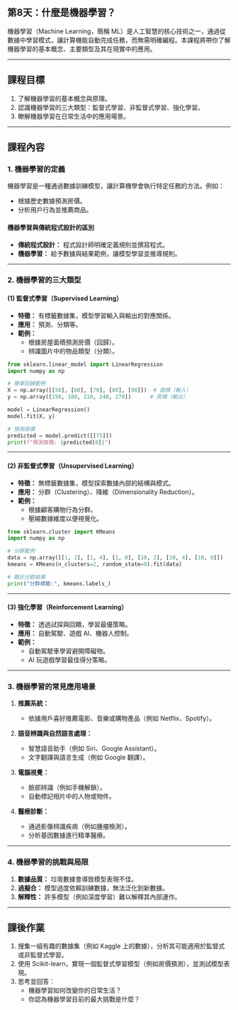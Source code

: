 ## 第8天：什麼是機器學習？

機器學習（Machine Learning，簡稱 ML）是人工智慧的核心技術之一，通過從數據中學習模式，讓計算機能自動完成任務，而無需明確編程。本課程將帶你了解機器學習的基本概念、主要類型及其在現實中的應用。

---

## **課程目標**
1. 了解機器學習的基本概念與原理。  
2. 認識機器學習的三大類型：監督式學習、非監督式學習、強化學習。  
3. 瞭解機器學習在日常生活中的應用場景。  

---

## **課程內容**

### **1. 機器學習的定義**  
機器學習是一種通過數據訓練模型，讓計算機學會執行特定任務的方法。例如：  
- 根據歷史數據預測房價。  
- 分析用戶行為並推薦商品。  

#### **機器學習與傳統程式設計的區別**  
- **傳統程式設計：** 程式設計師明確定義規則並撰寫程式。  
- **機器學習：** 給予數據與結果範例，讓模型學習並推導規則。  

---

### **2. 機器學習的三大類型**

#### **(1) 監督式學習（Supervised Learning）**  
- **特徵：** 有標籤數據集，模型學習輸入與輸出的對應關係。  
- **應用：** 預測、分類等。  
- **範例：**  
  - 根據房屋面積預測房價（回歸）。  
  - 辨識圖片中的物品類型（分類）。  

```python
from sklearn.linear_model import LinearRegression
import numpy as np

# 簡單回歸範例
X = np.array([[50], [60], [70], [80], [90]])  # 面積（輸入）
y = np.array([150, 180, 210, 240, 270])      # 房價（輸出）

model = LinearRegression()
model.fit(X, y)

# 預測房價
predicted = model.predict([[75]])
print(f"預測房價: {predicted[0]}")
```

---

#### **(2) 非監督式學習（Unsupervised Learning）**  
- **特徵：** 無標籤數據集，模型探索數據內部的結構與模式。  
- **應用：** 分群（Clustering）、降維（Dimensionality Reduction）。  
- **範例：**  
  - 根據顧客購物行為分群。  
  - 壓縮數據維度以便視覺化。  

```python
from sklearn.cluster import KMeans
import numpy as np

# 分群範例
data = np.array([[1, 2], [1, 4], [1, 0], [10, 2], [10, 4], [10, 0]])
kmeans = KMeans(n_clusters=2, random_state=0).fit(data)

# 顯示分群結果
print("分群標籤:", kmeans.labels_)
```

---

#### **(3) 強化學習（Reinforcement Learning）**  
- **特徵：** 透過試探與回饋，學習最優策略。  
- **應用：** 自動駕駛、遊戲 AI、機器人控制。  
- **範例：**  
  - 自動駕駛車學習避開障礙物。  
  - AI 玩遊戲學習最佳得分策略。  

---

### **3. 機器學習的常見應用場景**

1. **推薦系統：**  
   - 依據用戶喜好推薦電影、音樂或購物產品（例如 Netflix、Spotify）。  

2. **語音辨識與自然語言處理：**  
   - 智慧語音助手（例如 Siri、Google Assistant）。  
   - 文字翻譯與語言生成（例如 Google 翻譯）。  

3. **電腦視覺：**  
   - 臉部辨識（例如手機解鎖）。  
   - 自動標記相片中的人物或物件。  

4. **醫療診斷：**  
   - 通過影像辨識疾病（例如腫瘤檢測）。  
   - 分析基因數據進行精準醫療。  

---

### **4. 機器學習的挑戰與局限**
1. **數據品質：** 垃圾數據會導致模型表現不佳。  
2. **過擬合：** 模型過度依賴訓練數據，無法泛化到新數據。  
3. **解釋性：** 許多模型（例如深度學習）難以解釋其內部運作。  

---

## **課後作業**

1. 搜集一組有趣的數據集（例如 Kaggle 上的數據），分析其可能適用於監督式或非監督式學習。  
2. 使用 Scikit-learn，實現一個監督式學習模型（例如房價預測），並測試模型表現。  
3. 思考並回答：  
   - 機器學習如何改變你的日常生活？  
   - 你認為機器學習目前的最大挑戰是什麼？  
